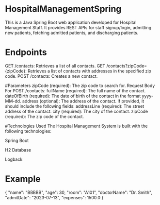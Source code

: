 # HospitalManagementSpring
This is a Java Spring Boot web application developed for Hospital Management Staff. It provides REST APIs for staff signup/login, admitting new patients, fetching admitted patients, and discharging patients.

# Endpoints
GET /contacts: Retrieves a list of all contacts.
GET /contacts?zipCode={zipCode}: Retrieves a list of contacts with addresses in the specified zip code.
POST /contacts: Creates a new contact.

#Parameters
zipCode (required): The zip code to search for.
Request Body
For POST /contacts:
fullName (required): The full name of the contact.
dateOfBirth (required): The date of birth of the contact in the format yyyy-MM-dd.
address (optional): The address of the contact. If provided, it should include the following fields:
addressLine (required): The street address of the contact.
city (required): The city of the contact.
zipCode (required): The zip code of the contact.

#Technologies Used
The Hospital Management System is built with the following technologies:

Spring Boot

H2 Database

Logback

# Example
{ "name": "BBBBB", "age": 30, "room": "A101", "doctorName": "Dr. Smith", "admitDate": "2023-07-13", "expenses": 1500.0 }
